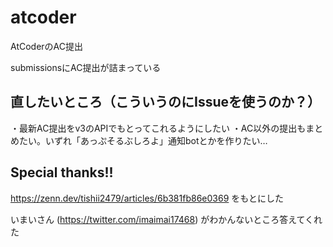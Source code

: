 # atcoder
AtCoderのAC提出

submissionsにAC提出が詰まっている


## 直したいところ（こういうのにIssueを使うのか？）
・最新AC提出をv3のAPIでもとってこれるようにしたい
・AC以外の提出もまとめたい。いずれ「あっぷそるぶしろよ」通知botとかを作りたい…

## Special thanks!!

https://zenn.dev/tishii2479/articles/6b381fb86e0369
をもとにした

いまいさん (https://twitter.com/imaimai17468) がわかんないところ答えてくれた